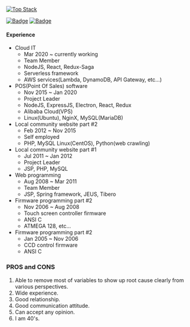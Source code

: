 [![Top Stack](https://widget.realdeveloper.pro/api/top?stack=Node.js,React,Electron)](https://github.com/young-kr)

[![Badge](https://widget.realdeveloper.pro/api/badge?title=What%20I%20am%20VERY%20GOOD%20at&badges=Node.js,React,Redux-Saga,Electron,Express.js,AWS%20Lambda,AWS%20API%20GW,AWS%20DynamoDB,AWS%20SQS,AWS%20S3,AWS%20Cognito,AWS%20AppSync,AWS%20Amplify)](https://github.com/young-kr)
[![Badge](https://widget.realdeveloper.pro/api/badge?title=Also%20I%20can%20do&badges=React%20Native,HTML5,CSS3,PHP,JSP,MySQL,MariaDB,Linux,NginX)](https://github.com/young-kr)

#### Experience
* Cloud IT
  - Mar 2020 ~ currently working
  - Team Member
  - NodeJS, React, Redux-Saga
  - Serverless framework
  - AWS services(Lambda, DynamoDB, API Gateway, etc...)
* POS(Point Of Sales) software
  - Nov 2015 ~ Jan 2020
  - Project Leader
  - NodeJS, ExpressJS, Electron, React, Redux
  - Alibaba Cloud(VPS)
  - Linux(Ubuntu), NginX, MySQL(MariaDB)
* Local community website part #2
  - Feb 2012 ~ Nov 2015
  - Self employed
  - PHP, MySQL Linux(CentOS), Python(web crawling)
* Local community website part #1
  - Jul 2011 ~ Jan 2012
  - Project Leader
  - JSP, PHP, MySQL
* Web programming
  - Aug 2008 ~ Mar 2011
  - Team Member
  - JSP, Spring framework, JEUS, Tibero
* Firmware programming part #2
  - Nov 2006 ~ Aug 2008
  - Touch screen controller firmware
  - ANSI C
  - ATMEGA 128, etc...
* Firmware programming part #2
  - Jan 2005 ~ Nov 2006
  - CCD control firmware
  - ANSI C

### PROS and CONS
1. Able to remove most of variables to show up root cause clearly from various perspectives.
2. Wide experience.
3. Good relationship.
4. Good communication attitude.
6. Can accept any opinion.
7. I am 40's.

